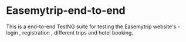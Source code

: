 # Easemytrip-end-to-end
This is a end-to-end TestNG suite for testing the Easemytrip website's - login , registration , different trips and hotel booking.
